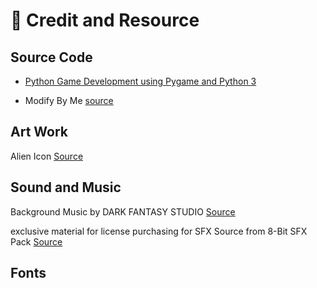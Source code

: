 # 👾 Credit and Resource 

## Source Code 

- [Python Game Development using Pygame and Python 3](https://www.udemy.com/course/python-game-development-using-pygame-and-python-3/)

- Modify By Me [source](https://github.com/nixbytes/pyvaders)

## Art Work

Alien Icon [Source](https://smashicons.com/)

## Sound and Music

Background Music by DARK FANTASY STUDIO [Source](https://www.humblebundle.com/downloads?key=5hkskaxV28T3Hx6s)

exclusive material for license purchasing for SFX Source from 8-Bit SFX Pack [Source](http://thecactusbear.com/portfolio/?c=samplemusic)

## Fonts 